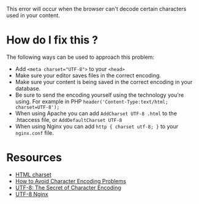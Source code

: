 This error will occur when the browser can't decode certain characters used in your content.

# How do I fix this ?

The following ways can be used to approach this problem:

* Add `<meta charset="UTF-8">` to your `<head>`
* Make sure your editor saves files in the correct encoding.
* Make sure your content is being saved in the correct encoding in your database.
* Be sure to send the encoding yourself using the technology you're using. For example in PHP `header('Content-Type:text/html; charset=UTF-8');`
* When using Apache you can add `AddCharset UTF-8 .html` to the .htaccess file, or `AddDefaultCharset UTF-8`
* When using Nginx you can add `http { charset utf-8; }` to your `nginx.conf` file.


# Resources

* [HTML charset](http://www.w3schools.com/html/html_charset.asp)
* [How to Avoid Character Encoding Problems](https://webmonkeyuk.wordpress.com/2011/04/23/how-to-avoid-character-encoding-problems-in-php/)
* [UTF-8: The Secret of Character Encoding](http://htmlpurifier.org/docs/enduser-utf8.html#fixcharset-server-php)
* [UTF-8 Nginx](http://stackoverflow.com/questions/19772955/utf-8-not-working-nginx)

